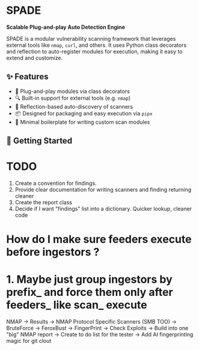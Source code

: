 # SPADE

**Scalable Plug-and-play Auto Detection Engine**

SPADE is a modular vulnerability scanning framework that leverages external tools like `nmap`, `curl`, and others. It uses Python class decorators and reflection to auto-register modules for execution, making it easy to extend and customize.

## ✨ Features

- 🔌 Plug-and-play modules via class decorators
- 🔍 Built-in support for external tools (e.g. `nmap`)
- 🧠 Reflection-based auto-discovery of scanners
- 📦 Designed for packaging and easy execution via `pipx`
- 💬 Minimal boilerplate for writing custom scan modules

## 🚀 Getting Started

# TODO
1. Create a convention for findings. 
2. Provide clear documentation for writing scanners and finding returning cleaner
3. Create the report class
4. Decide if I want "findings" list into a dictionary. Quicker lookup, cleaner code


# How do I make sure feeders execute before ingestors ?
# 1. Maybe just group ingestors by prefix_ and force them only after feeders_ like scan_ execute

NMAP -> Results -> NMAP Protocol Specific Scanners (SMB TOO) -> BruteForce -> FeroxBust -> FingerPrint -> Check Exploits -> Build into one "big" NMAP report
-> Create to do list for the tester -> Add AI fingerprinting magic for git clout